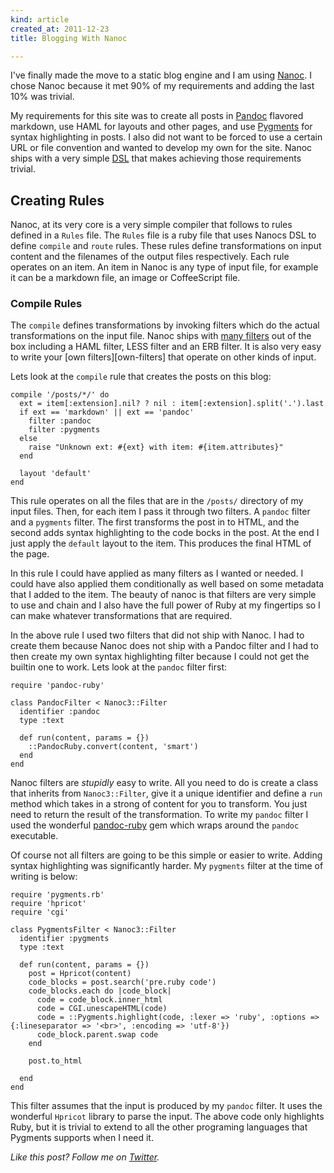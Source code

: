 ```yaml
---
kind: article
created_at: 2011-12-23
title: Blogging With Nanoc

---
```

I've finally made the move to a static blog engine and I am using [Nanoc][nanoc].
I chose Nanoc because it met 90% of my requirements and adding the last 10% was
trivial.

My requirements for this site was to create all posts in [Pandoc][pandoc] flavored
markdown, use HAML for layouts and other pages, and use [Pygments][pygments]
for syntax highlighting in posts. I also did not want to be forced to use a certain
URL or file convention and wanted to develop my own for the site. Nanoc ships
with a very simple [DSL][dsl] that makes achieving those requirements trivial.


## Creating Rules ##
Nanoc, at its very core is a very simple compiler that follows to rules defined
in a `Rules` file. The `Rules` file is a ruby file that uses Nanocs DSL to define
`compile` and `route` rules. These rules define transformations on input content
and the filenames of the output files respectively. Each rule operates on an item.
An item in Nanoc is any type of input file, for example it can be a markdown file, an image
or CoffeeScript file.

### Compile Rules ###
The `compile` defines transformations by invoking filters which do the actual
transformations on the input file. Nanoc ships with [many filters][filters-list] out of the box
including a HAML filter, LESS filter and an ERB filter. It is also very easy
to write your [own filters][own-filters] that operate on other kinds of input.

Lets look at the `compile` rule that creates the posts on this blog:

~~~~~~~~~~~~~~~~~~~~~~~~ {.ruby}
compile '/posts/*/' do
  ext = item[:extension].nil? ? nil : item[:extension].split('.').last
  if ext == 'markdown' || ext == 'pandoc'
    filter :pandoc
    filter :pygments
  else
    raise "Unknown ext: #{ext} with item: #{item.attributes}"
  end

  layout 'default'
end
~~~~~~~~~~~~~~~~~~~~~~~~

This rule operates on all the files that are in the `/posts/` directory of my
input files. Then, for each item I pass it through two filters. A
`pandoc` filter and a `pygments` filter. The first transforms the post in to HTML,
and the second adds syntax highlighting to the code bocks in the post. At the end
I just apply the `default` layout to the item. This produces the final HTML of the
page.

In this rule I could have applied as many filters as I wanted or needed. I could
have also applied them conditionally as well based on some metadata that I added
to the item. The beauty of nanoc is that filters are very simple to use and chain
and I also have the full power of Ruby at my fingertips so I can make whatever
transformations that are required.

In the above rule I used two filters that did not ship with Nanoc. I had to create
them because Nanoc does not ship with a Pandoc filter and I had to then create my
own syntax highlighting filter because I could not get the builtin one to work.
Lets look at the `pandoc` filter first:

~~~~~~~~~~~~~~~~~~~~~~~~ {.ruby}
require 'pandoc-ruby'

class PandocFilter < Nanoc3::Filter
  identifier :pandoc
  type :text

  def run(content, params = {})
    ::PandocRuby.convert(content, 'smart')
  end
end
~~~~~~~~~~~~~~~~~~~~~~~~

Nanoc filters are *stupidly* easy to write. All you need to do is create a class
that inherits from `Nanoc3::Filter`, give it a unique identifier and define a
`run` method which takes in a strong of content for you to transform. You just
need to return the result of the transformation. To write my `pandoc` filter
I used the wonderful [pandoc-ruby][pandoc-ruby] gem which wraps around the `pandoc`
executable.

Of course not all filters are going to be this simple or easier to write. Adding
syntax highlighting was significantly harder. My `pygments` filter at the time
of writing is below:

~~~~~~~~~~~~~~~~~~~~~~~~ {.ruby}
require 'pygments.rb'
require 'hpricot'
require 'cgi'

class PygmentsFilter < Nanoc3::Filter
  identifier :pygments
  type :text

  def run(content, params = {})
    post = Hpricot(content)
    code_blocks = post.search('pre.ruby code')
    code_blocks.each do |code_block|
      code = code_block.inner_html
      code = CGI.unescapeHTML(code)
      code = ::Pygments.highlight(code, :lexer => 'ruby', :options => {:lineseparator => '<br>', :encoding => 'utf-8'})
      code_block.parent.swap code
    end

    post.to_html

  end
end
~~~~~~~~~~~~~~~~~~~~~~~~

This filter assumes that the input is produced by my `pandoc` filter. It uses the
wonderful `Hpricot` library to parse the input. The above code only highlights
Ruby, but it is trivial to extend to all the other programing languages that Pygments
supports when I need it.



*Like this post? Follow me on [Twitter][twitter].*

[nanoc]: http://nanoc.stoneship.org/
[dsl]: http://nanoc.stoneship.org/docs/api/3.2/Nanoc3/CompilerDSL.html
[pandoc]: http://johnmacfarlane.net/pandoc/
[pygments]: http://pygments.org/
[pandoc-ruby]: https://github.com/alphabetum/pandoc-ruby
[filters-list]: http://nanoc.stoneship.org/docs/4-basic-concepts/#filters
[own-filter]: http://nanoc.stoneship.org/docs/5-advanced-concepts/#writing-filters
[twitter]: http://www.twitter.com/zmanji
